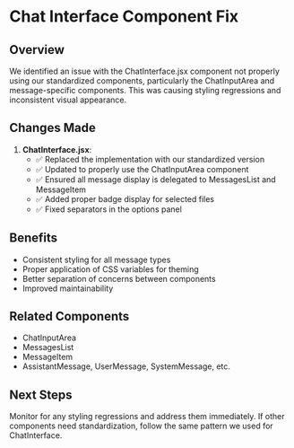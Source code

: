 # Chat Interface Component Fix

## Overview

We identified an issue with the ChatInterface.jsx component not properly using our standardized components, particularly the ChatInputArea and message-specific components. This was causing styling regressions and inconsistent visual appearance.

## Changes Made

1. **ChatInterface.jsx**:
   - ✅ Replaced the implementation with our standardized version
   - ✅ Updated to properly use the ChatInputArea component
   - ✅ Ensured all message display is delegated to MessagesList and MessageItem
   - ✅ Added proper badge display for selected files
   - ✅ Fixed separators in the options panel

## Benefits

- Consistent styling for all message types
- Proper application of CSS variables for theming
- Better separation of concerns between components
- Improved maintainability

## Related Components

- ChatInputArea
- MessagesList
- MessageItem
- AssistantMessage, UserMessage, SystemMessage, etc.

## Next Steps

Monitor for any styling regressions and address them immediately. If other components need standardization, follow the same pattern we used for ChatInterface.